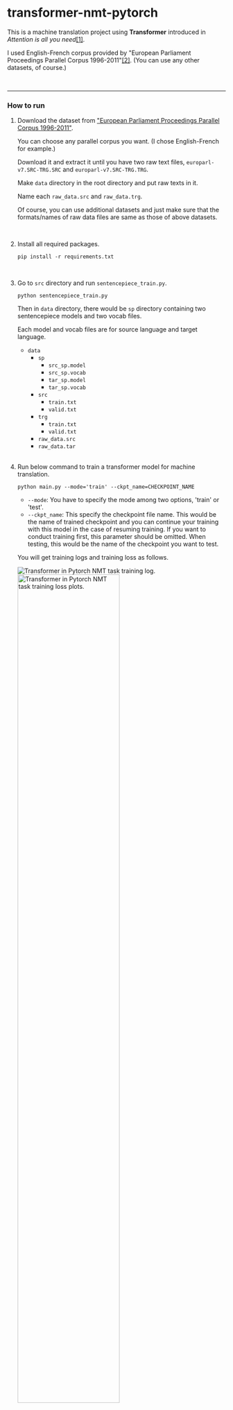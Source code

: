 # transformer-nmt-pytorch
This is a machine translation project using **Transformer** introduced in *Attention is all you need*[[1]](#1).

I used English-French corpus provided by "European Parliament Proceedings Parallel Corpus 1996-2011"[[2]](#2).
(You can use any other datasets, of course.)

<br/>

---

### How to run

1. Download the dataset from ["European Parliament Proceedings Parallel Corpus 1996-2011"](https://www.statmt.org/europarl/). 
	
   You can choose any parallel corpus you want. (I chose English-French for example.)
   
   Download it and extract it until you have two raw text files, `europarl-v7.SRC-TRG.SRC` and `europarl-v7.SRC-TRG.TRG`.
   
   Make `data` directory in the root directory and put raw texts in it.
   
   Name each `raw_data.src` and `raw_data.trg`.
   
   Of course, you can use additional datasets and just make sure that the formats/names of raw data files are same as those of above datasets. 
   
   <br/>
   
2. Install all required packages.

   ```shell
   pip install -r requirements.txt
   ```

   <br/>

3. Go to `src` directory and run `sentencepiece_train.py`.

   ```shell
   python sentencepiece_train.py
   ```

   Then in `data` directory, there would be `sp` directory containing two sentencepiece models and two vocab files.

   Each model and vocab files are for source language and target language.

   - `data`
     - `sp`
       - `src_sp.model`
       - `src_sp.vocab`
       - `tar_sp.model`
       - `tar_sp.vocab`
     - `src`
       - `train.txt`
       - `valid.txt`
     - `trg`
       - `train.txt`
       - `valid.txt`
     - `raw_data.src`
     - `raw_data.tar`

   <br/>

4. Run below command to train a transformer model for machine translation.

   ```shell
   python main.py --mode='train' --ckpt_name=CHECKPOINT_NAME
   ```

   - `--mode`: You have to specify the mode among two options, 'train' or 'test'.
   - `--ckpt_name`: This specify the checkpoint file name. This would be the name of trained checkpoint and you can continue your training with this model in the case of resuming training. If you want to conduct training first, this parameter should be omitted. When testing, this would be the name of the checkpoint you want to test.

   You will get training logs and training loss as follows.

   <img src="https://user-images.githubusercontent.com/16731987/81287281-770fa280-909d-11ea-8aa2-6e4c00d36187.png" alt="Transformer in Pytorch NMT task training log."/>

   <img src="https://user-images.githubusercontent.com/16731987/81287862-77f50400-909e-11ea-86ee-f2204e0740cc.png" alt="Transformer in Pytorch NMT task training loss plots." width="70%;"/>

   <br/>

5. Run below command to test the trained model.

   ```shell
   python main.py --mode='test' --ckpt_name=CHECKPOINT_NAME --input=INPUT_TEXT --decode=DECODING_STRATEGY
   ```

   - `--input`: This is an input sequence you want to translate.
   - `--decode`: This makes the decoding algorithm into either greedy method or beam search. Make this parameter 'greedy' or 'beam'. 

   You will get the result as follows.

   <img src="https://user-images.githubusercontent.com/16731987/81287373-9c9cac00-909d-11ea-86a1-7024374c2b3f.png" alt="Transformer in Pytorch NMT task testing result."/>

   <br/>
   
<hr style="background: transparent; border: 0.5px dashed;"/>

### References

<a id="1">[1]</a> 
*Vaswani, A., Shazeer, N., Parmar, N., Uszkoreit, J., Jones, L., Gomez, A. N., ... & Polosukhin, I. (2017). Attention is all you need. In Advances in neural information processing systems (pp. 5998-6008)*. ([http://papers.nips.cc/paper/7181-attention-is-all-you-need](http://papers.nips.cc/paper/7181-attention-is-all-you-need))

<a id="2">[2]
*Koehn, P. (2005, September). Europarl: A parallel corpus for statistical machine translation. In MT summit (Vol. 5, pp. 79-86)*. ([http://citeseerx.ist.psu.edu/viewdoc/download?doi=10.1.1.459.5497&rep=rep1&type=pdf](http://citeseerx.ist.psu.edu/viewdoc/download?doi=10.1.1.459.5497&rep=rep1&type=pdf))

<br/>

---
